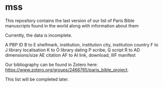 # mss
This repository contains the last version of our list of Paris Bible manuscripts found in the world along with information about them

Currently, the data is incomplete.

A PBP ID
B to E shelfmark, institution, institution city, institution country
F to J library localisation
K to O library dating
P scribe, Q script
R to AD dimensions/size
AE citation
AF to AI link, download, IIIF manifest


Our bibliography can be found in Zotero here: https://www.zotero.org/groups/2466765/paris_bible_project.


This list will be completed later.
